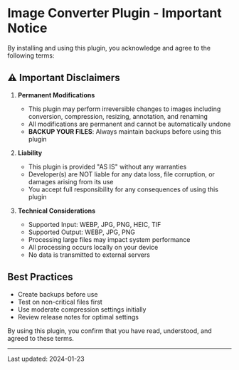 
# Image Converter Plugin - Important Notice

By installing and using this plugin, you acknowledge and agree to the following terms:

## ⚠️ Important Disclaimers

1. **Permanent Modifications**
   - This plugin may perform irreversible changes to images including conversion, compression, resizing, annotation, and renaming
   - All modifications are permanent and cannot be automatically undone
   - **BACKUP YOUR FILES**: Always maintain backups before using this plugin

2. **Liability**
   - This plugin is provided "AS IS" without any warranties
   - Developer(s) are NOT liable for any data loss, file corruption, or damages arising from its use
   - You accept full responsibility for any consequences of using this plugin

3. **Technical Considerations**
   - Supported Input: WEBP, JPG, PNG, HEIC, TIF
   - Supported Output: WEBP, JPG, PNG
   - Processing large files may impact system performance
   - All processing occurs locally on your device
   - No data is transmitted to external servers

## Best Practices
- Create backups before use
- Test on non-critical files first
- Use moderate compression settings initially
- Review release notes for optimal settings

By using this plugin, you confirm that you have read, understood, and agreed to these terms.

---
Last updated: 2024-01-23